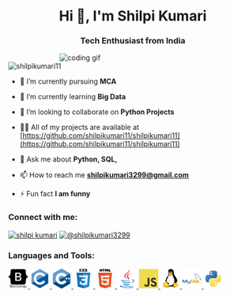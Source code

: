 <h1 align="center">Hi 👋, I'm Shilpi Kumari</h1>
<h3 align="center">Tech Enthusiast from India</h3>

<img align="right" alt="coding gif" width="400px" src="https://th.bing.com/th/id/R.768a195f9878388c43d19abe9e151c8d?rik=xiM%2bQbD0HY3yPw&riu=http%3a%2f%2fwww.agenciesranked.com%2fcontent%2fuploads%2f2018%2f03%2fundraw_hello_aeia-1.png&ehk=LvYZxNStTAi5RXt0pybgWc5FzUl7Rf%2bwEluAI4rNrdk%3d&risl=&pid=ImgRaw&r=0">

<p align="left"> <img src="https://komarev.com/ghpvc/?username=shilpikumari11&label=Profile%20views&color=0e75b6&style=flat" alt="shilpikumari11" /> </p>

- 🔭 I’m currently pursuing **MCA**

- 🌱 I’m currently learning **Big Data**

- 👯 I’m looking to collaborate on **Python Projects**

- 👨‍💻 All of my projects are available at [https://github.com/shilpikumari11/shilpikumari11](https://github.com/shilpikumari11/shilpikumari11)

- 💬 Ask me about **Python, SQL,**

- 📫 How to reach me **shilpikumari3299@gmail.com**

- ⚡ Fun fact **I am funny**

<h3 align="left">Connect with me:</h3>
<p align="left">
<a href="https://linkedin.com/in/shilpi kumari" target="blank"><img align="center" src="https://raw.githubusercontent.com/rahuldkjain/github-profile-readme-generator/master/src/images/icons/Social/linked-in-alt.svg" alt="shilpi kumari" height="30" width="40" /></a>
<a href="https://www.hackerrank.com/@shilpikumari3299" target="blank"><img align="center" src="https://raw.githubusercontent.com/rahuldkjain/github-profile-readme-generator/master/src/images/icons/Social/hackerrank.svg" alt="@shilpikumari3299" height="30" width="40" /></a>
</p>

<h3 align="left">Languages and Tools:</h3>
<p align="left"> <a href="https://getbootstrap.com" target="_blank" rel="noreferrer"> <img src="https://raw.githubusercontent.com/devicons/devicon/master/icons/bootstrap/bootstrap-plain-wordmark.svg" alt="bootstrap" width="40" height="40"/> </a> <a href="https://www.cprogramming.com/" target="_blank" rel="noreferrer"> <img src="https://raw.githubusercontent.com/devicons/devicon/master/icons/c/c-original.svg" alt="c" width="40" height="40"/> </a> <a href="https://www.w3schools.com/cpp/" target="_blank" rel="noreferrer"> <img src="https://raw.githubusercontent.com/devicons/devicon/master/icons/cplusplus/cplusplus-original.svg" alt="cplusplus" width="40" height="40"/> </a> <a href="https://www.w3schools.com/css/" target="_blank" rel="noreferrer"> <img src="https://raw.githubusercontent.com/devicons/devicon/master/icons/css3/css3-original-wordmark.svg" alt="css3" width="40" height="40"/> </a> <a href="https://www.w3.org/html/" target="_blank" rel="noreferrer"> <img src="https://raw.githubusercontent.com/devicons/devicon/master/icons/html5/html5-original-wordmark.svg" alt="html5" width="40" height="40"/> </a> <a href="https://www.java.com" target="_blank" rel="noreferrer"> <img src="https://raw.githubusercontent.com/devicons/devicon/master/icons/java/java-original.svg" alt="java" width="40" height="40"/> </a> <a href="https://developer.mozilla.org/en-US/docs/Web/JavaScript" target="_blank" rel="noreferrer"> <img src="https://raw.githubusercontent.com/devicons/devicon/master/icons/javascript/javascript-original.svg" alt="javascript" width="40" height="40"/> </a> <a href="https://www.linux.org/" target="_blank" rel="noreferrer"> <img src="https://raw.githubusercontent.com/devicons/devicon/master/icons/linux/linux-original.svg" alt="linux" width="40" height="40"/> </a> <a href="https://www.mysql.com/" target="_blank" rel="noreferrer"> <img src="https://raw.githubusercontent.com/devicons/devicon/master/icons/mysql/mysql-original-wordmark.svg" alt="mysql" width="40" height="40"/> </a> <a href="https://www.python.org" target="_blank" rel="noreferrer"> <img src="https://raw.githubusercontent.com/devicons/devicon/master/icons/python/python-original.svg" alt="python" width="40" height="40"/> </a> </p>

